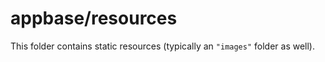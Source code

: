 # appbase/resources

This folder contains static resources (typically an `"images"` folder as well).
